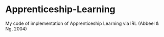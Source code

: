 # Apprenticeship-Learning
My code of implementation of Apprenticeship Learning via IRL (Abbeel &amp; Ng, 2004)

